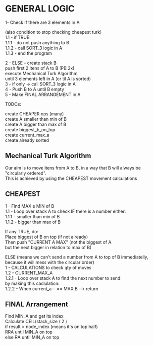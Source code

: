  # GENERAL LOGIC
 
 1- Check if there are 3 elements in A
 
(also condition to stop checking cheapest turk)<br>
 1.1 - if TRUE:<br>
 1.1.1 - do not push anything to B<br>
 1.1.2 - call SORT_3 logic in A<br>
 1.1.3 - end the program<br>

 2 - ELSE -
 create stack B<br>
 push first 2 itens of A to B (PB 2x)<br>
 execute Mechanical Turk Algorithm<br>
 until 3 elements left in A (or til A is sorted)<br> 
 3 - if only -> call SORT_3 logic in A<br>
 4 - Push B to A until B empty<br>
 5 - Make FINAL ARRANGEMENT in A<br>

 TODOs:
 
 create CHEAPER ops (many)<br>
 create A smaller than min of B<br>
 create A bigger than max of B<br>
 create biggest_b_on_top<br>
 create current_max_a<br>
 create already sorted<br>

 ## Mechanical Turk Algorithm
 
 Our aim is to move itens from A to B, in a way that B will always be "circularly ordered". <br>
 This is achieved by using the CHEAPEST movement calculations <br>

## CHEAPEST
 
 1 - Find MAX e MIN of B<br>
 1.1 - Loop over stack A to check IF there is a number either:<br>
 1.1.1 - smaller than min of B<br>
 1.1.2 - bigger than max of B<br>


 If any TRUE, do: <br>
 Place biggest of B on top (if not already)<br>
 Then push "CURRENT A MAX" (not the biggest of A<br>
 but the next bigger in relation to max of B)<br>


 ELSE 
 (means we can't send a number from A to top of B immediatelly, because it will mess with the circular order)<br>
 1 - CALCULATIONS to check qty of moves <br>
 1.2 - CURRENT_MAX_A <br>
 1.2.1 - Loop over stack A to find the next number to send <br>
 by making this caclulation: <br>
 1.2.2 - When current_a-- == MAX B --> return <br>

 ## FINAL Arrangement
 
 Find MIN_A and get its index <br>
 Calculate CEIL(stack_size / 2 )<br>
 if result > node_index (means it's on top half)<br>
 RRA until MIN_A on top<br>
 else RA until MIN_A on top<br>

